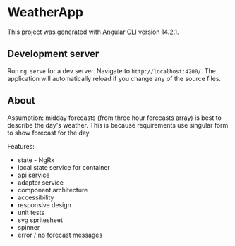 # WeatherApp

This project was generated with [Angular CLI](https://github.com/angular/angular-cli) version 14.2.1.

## Development server

Run `ng serve` for a dev server. Navigate to `http://localhost:4200/`. The application will automatically reload if you change any of the source files.

## About

Assumption: midday forecasts (from three hour forecasts array) is best to describe the day's weather. This is because requirements use singular form to show forecast for the day.

Features:

- state - NgRx
- local state service for container
- api service
- adapter service
- component architecture
- accessibility
- responsive design
- unit tests
- svg spritesheet
- spinner
- error / no forecast messages
